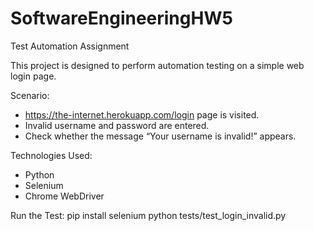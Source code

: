 # SoftwareEngineeringHW5

Test Automation Assignment

This project is designed to perform automation testing on a simple web login page.

Scenario:
- https://the-internet.herokuapp.com/login page is visited.
- Invalid username and password are entered.
- Check whether the message “Your username is invalid!” appears.

Technologies Used:
- Python
- Selenium
- Chrome WebDriver

Run the Test:
pip install selenium
python tests/test_login_invalid.py
